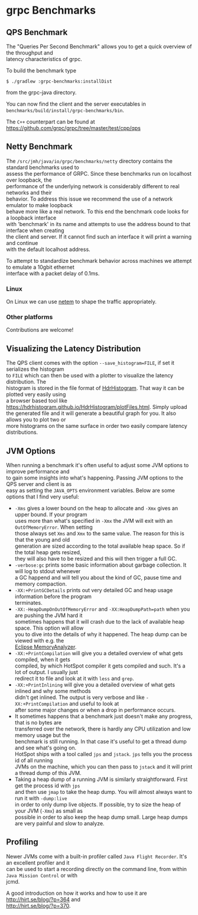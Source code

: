 grpc Benchmarks
==============================================

## QPS Benchmark

The "Queries Per Second Benchmark" allows you to get a quick overview of the throughput and  
latency characteristics of grpc.  

To build the benchmark type  

```  
$ ./gradlew :grpc-benchmarks:installDist  
```  

from the grpc-java directory.  

You can now find the client and the server executables in `benchmarks/build/install/grpc-benchmarks/bin`.  

The `C++` counterpart can be found at https://github.com/grpc/grpc/tree/master/test/cpp/qps  

## Netty Benchmark

The `/src/jmh/java/io/grpc/benchmarks/netty` directory contains the standard benchmarks used to  
assess the performance of GRPC. Since these benchmarks run on localhost over loopback, the  
performance of the underlying network is considerably different to real networks and their  
behavior. To address this issue we recommend the use of a network emulator to make loopback  
behave more like a real network. To this end the benchmark code looks for a loopback interface  
with 'benchmark' in its name and attempts to use the address bound to that interface when creating  
the client and server. If it cannot find such an interface it will print a warning and continue  
with the default localhost address.  

To attempt to standardize benchmark behavior across machines we attempt to emulate a 10gbit ethernet  
interface with a packet delay of 0.1ms.  

### Linux

On Linux we can use [netem](https://www.linuxfoundation.org/collaborate/workgroups/networking/netem) to shape the traffic appropriately.

### Other platforms

Contributions are welcome!  


## Visualizing the Latency Distribution

The QPS client comes with the option `--save_histogram=FILE`, if set it serializes the histogram  
to `FILE` which can then be used with a plotter to visualize the latency distribution. The  
histogram is stored in the file format of [HdrHistogram](https://hdrhistogram.org/). That way it can be plotted very easily using  
a browser based tool like https://hdrhistogram.github.io/HdrHistogram/plotFiles.html. Simply upload  
the generated file and it will generate a beautiful graph for you. It also allows you to plot two or  
more histograms on the same surface in order two easily compare latency distributions.  

## JVM Options

When running a benchmark it's often useful to adjust some JVM options to improve performance and  
to gain some insights into what's happening. Passing JVM options to the QPS server and client is as  
easy as setting the `JAVA_OPTS` environment variables. Below are some options that I find very useful:   
 - `-Xms` gives a lower bound on the heap to allocate and `-Xmx` gives an upper bound. If your program  
 uses more than what's specified in `-Xmx` the JVM will exit with an `OutOfMemoryError`. When setting  
 those always set `Xms` and `Xmx` to the same value. The reason for this is that the young and old  
 generation are sized according to the total available heap space. So if the total heap gets resized,  
 they will also have to be resized and this will then trigger a full GC.  
 - `-verbose:gc` prints some basic information about garbage collection. It will log to stdout whenever  
 a GC happend and will tell you about the kind of GC, pause time and memory compaction.  
 - `-XX:+PrintGCDetails` prints out very detailed GC and heap usage information before the program  
 terminates.  
 - `-XX:-HeapDumpOnOutOfMemoryError` and `-XX:HeapDumpPath=path` when you are pushing the JVM hard it  
 sometimes happens that it will crash due to the lack of available heap space. This option will allow   
 you to dive into the details of why it happened. The heap dump can be viewed with e.g. the  
 [Eclipse MemoryAnalyzer](https://eclipse.org/mat/).  
 - `-XX:+PrintCompilation` will give you a detailed overview of what gets compiled, when it gets   
 compiled, by which HotSpot compiler it gets compiled and such. It's a lot of output. I usually just  
 redirect it to file and look at it with `less` and `grep`.  
 - `-XX:+PrintInlining` will give you a detailed overview of what gets inlined and why some methods  
 didn't get inlined. The output is very verbose and like `-XX:+PrintCompilation` and useful to look at  
 after some major changes or when a drop in performance occurs.  
 - It sometimes happens that a benchmark just doesn't make any progress, that is no bytes are  
 transferred over the network, there is hardly any CPU utilization and low memory usage but the  
 benchmark is still running. In that case it's useful to get a thread dump and see what's going on.  
 HotSpot ships with a tool called `jps` and `jstack`. `jps` tells you the process id of all running  
 JVMs on the machine, which you can then pass to `jstack` and it will print a thread dump of this JVM.    
 - Taking a heap dump of a running JVM is similarly straightforward. First get the process id with `jps`  
 and then use `jmap` to take the heap dump. You will almost always want to run it with `-dump:live`  
 in order to only dump live objects. If possible, try to size the heap of your JVM (`-Xmx`) as small as  
 possible in order to also keep the heap dump small. Large heap dumps are very painful and slow to analyze.   

## Profiling

Newer JVMs come with a built-in profiler called `Java Flight Recorder`. It's an excellent profiler and it  
can be used to start a recording directly on the command line,  from within `Java Mission Control` or with  
jcmd.  

A good introduction on how it works and how to use it are http://hirt.se/blog/?p=364 and  
http://hirt.se/blog/?p=370.
